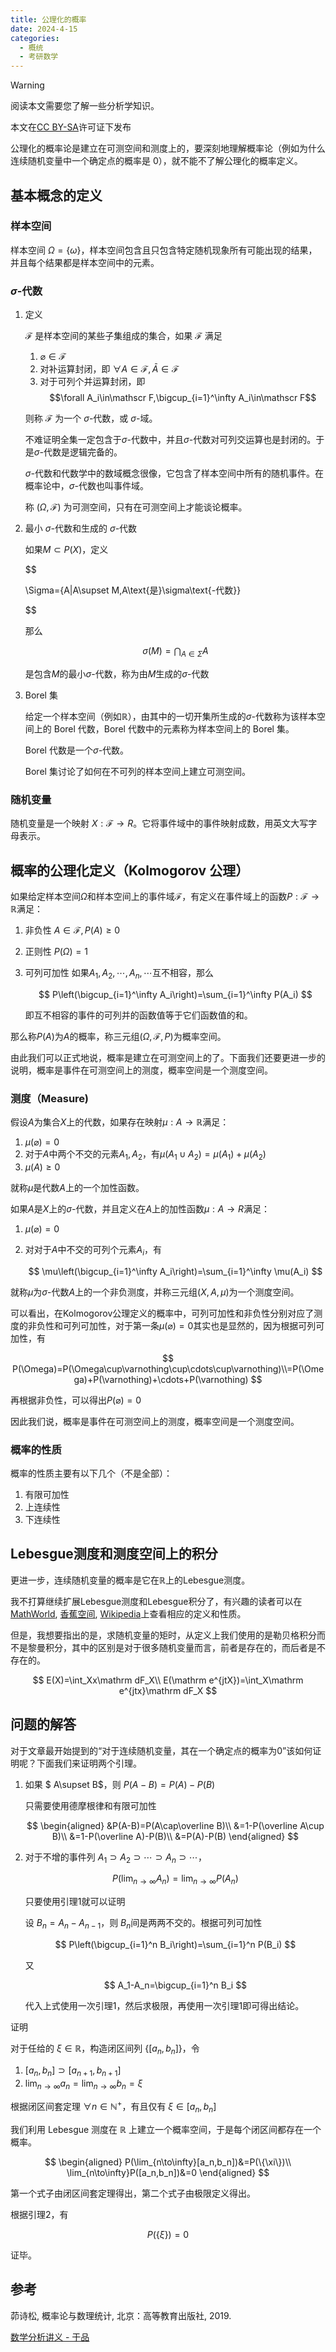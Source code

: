 ```yaml
---
title: 公理化的概率
date: 2024-4-15
categories:
  - 概统
  - 考研数学
---
```


> [!WARNING]
> 阅读本文需要您了解一些分析学知识。
>
> 本文在[CC BY-SA](https://creativecommons.org/licenses/by-sa/4.0/)许可证下发布

公理化的概率论是建立在可测空间和测度上的，要深刻地理解概率论（例如为什么连续随机变量中一个确定点的概率是 0），就不能不了解公理化的概率定义。

## 基本概念的定义

### 样本空间

样本空间 $\Omega=\{\omega\}$，样本空间包含且只包含特定随机现象所有可能出现的结果，并且每个结果都是样本空间中的元素。

### $\sigma$-代数

1. 定义

     $\mathscr F$ 是样本空间的某些子集组成的集合，如果 $\mathscr F$ 满足

    1. $\varnothing\in\mathscr F$
    2. 对补运算封闭，即 $\forall A\in\mathscr F,\bar A\in\mathscr F$
    3. 对于可列个并运算封闭，即 $$\forall A_i\in\mathscr F,\bigcup_{i=1}^\infty A_i\in\mathscr F$$

    则称 $\mathscr F$ 为一个 $\sigma$-代数，或 $\sigma$-域。

    不难证明全集一定包含于$\sigma$-代数中，并且$\sigma$-代数对可列交运算也是封闭的。于是$\sigma$-代数是逻辑完备的。

    $\sigma$-代数和代数学中的数域概念很像，它包含了样本空间中所有的随机事件。在概率论中，$\sigma$-代数也叫事件域。

    称 $(\Omega,\mathscr F)$ 为可测空间，只有在可测空间上才能谈论概率。

2. 最小 $\sigma$-代数和生成的 $\sigma$-代数

    如果$M\subset P(X)$，定义

    $$

    \Sigma=\{A|A\supset M,A\text{是}\sigma\text{-代数}\}

    $$

    那么

    $$
    \sigma(M)=\bigcap_{A\in \Sigma} A
    $$

    是包含$M$的最小$\sigma$-代数，称为由$M$生成的$\sigma$-代数

3. Borel 集

    给定一个样本空间（例如$\mathbb R$），由其中的一切开集所生成的$\sigma$-代数称为该样本空间上的 Borel 代数，Borel 代数中的元素称为样本空间上的 Borel 集。

    Borel 代数是一个$\sigma$-代数。

    Borel 集讨论了如何在不可列的样本空间上建立可测空间。

### 随机变量

随机变量是一个映射 $X:\mathscr F\rightarrow R$。它将事件域中的事件映射成数，用英文大写字母表示。

## 概率的公理化定义（Kolmogorov 公理）

如果给定样本空间$\Omega$和样本空间上的事件域$\mathscr F$，有定义在事件域上的函数$P:\mathscr F\rightarrow\mathbb R$满足：

1. 非负性 $A\in\mathscr F,P(A)\geq0$
2. 正则性 $P(\Omega)=1$
3. 可列可加性 如果$A_1,A_2,\cdots,A_n,\cdots$互不相容，那么

    $$
    P\left(\bigcup_{i=1}^\infty A_i\right)=\sum_{i=1}^\infty P(A_i)
    $$

    即互不相容的事件的可列并的函数值等于它们函数值的和。

那么称$P(A)$为$A$的概率，称三元组$(\Omega,\mathscr F,P)$为概率空间。

由此我们可以正式地说，概率是建立在可测空间上的了。下面我们还要更进一步的说明，概率是事件在可测空间上的测度，概率空间是一个测度空间。

### 测度（Measure)

假设$A$为集合$X$上的代数，如果存在映射$\mu:A\rightarrow\mathbb R$满足：

1. $\mu(\varnothing)=0$
2. 对于$A$中两个不交的元素$A_1,A_2$，有$\mu(A_1\cup A_2)=\mu(A_1)+\mu(A_2)$
3. $\mu(A)\geq0$

就称$\mu$是代数$A$上的一个加性函数。

如果$A$是$X$上的$\sigma$-代数，并且定义在$A$上的加性函数$\mu:A\rightarrow R$满足：

1. $\mu(\varnothing)=0$
2. 对对于$A$中不交的可列个元素$A_i$，有

    $$
    \mu\left(\bigcup_{i=1}^\infty A_i\right)=\sum_{i=1}^\infty \mu(A_i)
    $$

就称$\mu$为$\sigma$-代数$A$上的一个非负测度，并称三元组$(X,A,\mu)$为一个测度空间。

可以看出，在Kolmogorov公理定义的概率中，可列可加性和非负性分别对应了测度的非负性和可列可加性，对于第一条$\mu(\varnothing)=0$其实也是显然的，因为根据可列可加性，有

$$
P(\Omega)=P(\Omega\cup\varnothing\cup\cdots\cup\varnothing)\\=P(\Omega)+P(\varnothing)+\cdots+P(\varnothing)
$$

再根据非负性，可以得出$P(\varnothing)=0$

因此我们说，概率是事件在可测空间上的测度，概率空间是一个测度空间。

### 概率的性质

概率的性质主要有以下几个（不是全部）：

1. 有限可加性
2. 上连续性
3. 下连续性

## Lebesgue测度和测度空间上的积分

更进一步，连续随机变量的概率是它在$\mathbb R$上的Lebesgue测度。

我不打算继续扩展Lebesgue测度和Lebesgue积分了，有兴趣的读者可以在
[MathWorld](https://mathworld.wolfram.com/LebesgueMeasure.html),
[香蕉空间](https://www.bananaspace.org/wiki/%E8%AE%B2%E4%B9%89:%E6%95%B0%E5%AD%A6%E5%88%86%E6%9E%90/%E6%B5%8B%E5%BA%A6%E7%A9%BA%E9%97%B4%E4%B8%8A%E7%9A%84%E7%A7%AF%E5%88%86,_Beppo_Levi_%E5%AE%9A%E7%90%86),
[Wikipedia](https://en.wikipedia.org/wiki/Lebesgue_integration)上查看相应的定义和性质。

但是，我想要指出的是，求随机变量的矩时，从定义上我们使用的是勒贝格积分而不是黎曼积分，其中的区别是对于很多随机变量而言，前者是存在的，而后者是不存在的。

$$
E(X)=\int_Xx\mathrm dF_X\\
E(\mathrm e^{jtX})=\int_X\mathrm e^{jtx}\mathrm dF_X
$$

## 问题的解答

对于文章最开始提到的“对于连续随机变量，其在一个确定点的概率为0”该如何证明呢？下面我们来证明两个引理。

1. 如果 $ A\supset B$，则 $P(A-B)=P(A)-P(B)$

    只需要使用德摩根律和有限可加性

    $$
    \begin{aligned}
    &P(A-B)=P(A\cap\overline B)\\
    &=1-P(\overline A\cup B)\\
    &=1-P(\overline A)-P(B)\\
    &=P(A)-P(B)
    \end{aligned}
    $$

2. 对于不增的事件列 $A_1\supset A_2\supset\cdots\supset A_n\supset\cdots$，

    $$
    P(\lim_{n\to\infty}A_n)=\lim_{n\to\infty}P(A_n)
    $$

    只要使用引理1就可以证明

    设 $B_n=A_n-A_{n-1}$，则 $B_n$间是两两不交的。根据可列可加性

    $$
    P\left(\bigcup_{i=1}^n B_i\right)=\sum_{i=1}^n P(B_i)
    $$

    又

    $$
    A_1-A_n=\bigcup_{i=1}^n B_i
    $$

    代入上式使用一次引理1，然后求极限，再使用一次引理1即可得出结论。

证明

对于任给的 $\xi\in\mathbb R$，构造闭区间列 $\{[a_n,b_n]\}$，令

1. $[a_n,b_n]\supset [a_{n+1},b_{n+1}]$
2. $\lim_{n\to\infty}a_n=\lim_{n\to\infty}b_n=\xi$

根据闭区间套定理 $\forall n\in \mathbb N^+$，有且仅有 $\xi\in[a_n,b_n]$

我们利用 Lebesgue 测度在 $\mathbb R$ 上建立一个概率空间，于是每个闭区间都存在一个概率。

$$
\begin{aligned}
P(\lim_{n\to\infty}[a_n,b_n])&=P(\{\xi\})\\
\lim_{n\to\infty}P([a_n,b_n])&=0
\end{aligned}
$$

第一个式子由闭区间套定理得出，第二个式子由极限定义得出。

根据引理2，有

$$
P(\{\xi\})=0
$$

证毕。

## 参考

茆诗松, 概率论与数理统计, 北京：高等教育出版社, 2019.

[数学分析讲义 - 于品](https://www.bananaspace.org/wiki/%E8%AE%B2%E4%B9%89:%E6%95%B0%E5%AD%A6%E5%88%86%E6%9E%90)
